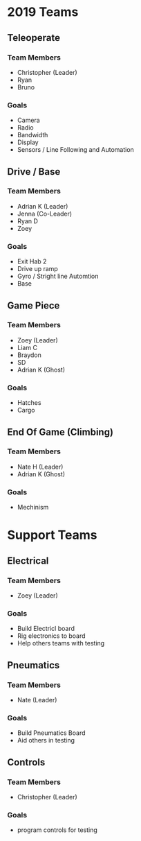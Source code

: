 # 2019 Teams

## Teleoperate

### Team Members

* Christopher (Leader)
* Ryan
* Bruno

### Goals

* Camera
* Radio
* Bandwidth
* Display
* Sensors / Line Following and Automation

## Drive / Base

### Team Members

* Adrian K (Leader)
* Jenna (Co-Leader)
* Ryan D
* Zoey

### Goals

* Exit Hab 2
* Drive up ramp
* Gyro / Stright line Automtion
* Base

## Game Piece

### Team Members

* Zoey (Leader)
* Liam C
* Braydon
* SD
* Adrian K (Ghost)

### Goals

* Hatches
* Cargo

## End Of Game (Climbing)

### Team Members

* Nate H (Leader)
* Adrian K (Ghost)

### Goals

* Mechinism

# Support Teams

## Electrical

### Team Members

* Zoey (Leader)

### Goals

* Build Electricl board
* Rig electronics to board
* Help others teams with testing

## Pneumatics

### Team Members

* Nate (Leader)

### Goals

* Build Pneumatics Board
* Aid others in testing

## Controls

### Team Members

* Christopher (Leader)

### Goals

* program controls for testing

